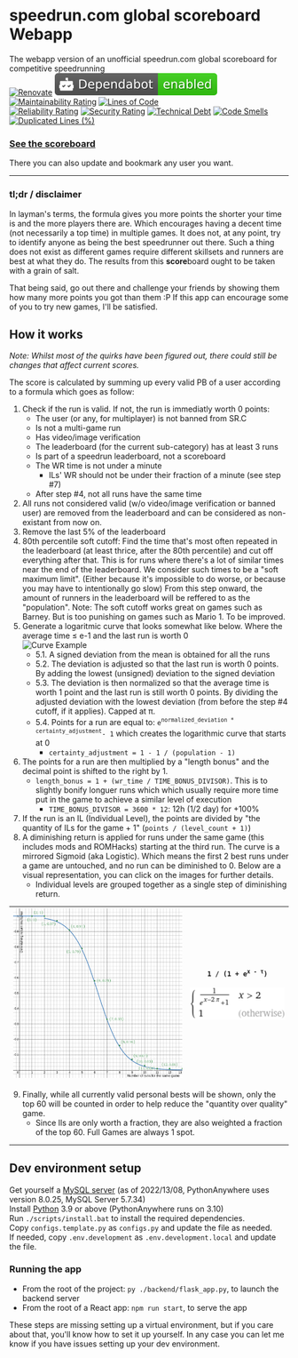 # speedrun.com global scoreboard Webapp

The webapp version of an unofficial speedrun.com global scoreboard for competitive speedrunning  
[![Renovate](https://img.shields.io/badge/renovate-enabled-brightgreen.svg)](https://renovatebot.com)
[![Dependabot enabled](/assets/images/Dependabot-enabled.svg)](https://docs.github.com/en/github/managing-security-vulnerabilities/about-dependabot-security-updates#about-dependabot-security-updates)
[![Maintainability Rating](https://sonarcloud.io/api/project_badges/measure?project=Avasam_speedrun.com_global_scoreboard_webapp&metric=sqale_rating)](https://sonarcloud.io/dashboard?id=Avasam_speedrun.com_global_scoreboard_webapp)
[![Lines of Code](https://sonarcloud.io/api/project_badges/measure?project=Avasam_speedrun.com_global_scoreboard_webapp&metric=ncloc)](https://sonarcloud.io/dashboard?id=Avasam_speedrun.com_global_scoreboard_webapp)  
[![Reliability Rating](https://sonarcloud.io/api/project_badges/measure?project=Avasam_speedrun.com_global_scoreboard_webapp&metric=reliability_rating)](https://sonarcloud.io/dashboard?id=Avasam_speedrun.com_global_scoreboard_webapp)
[![Security Rating](https://sonarcloud.io/api/project_badges/measure?project=Avasam_speedrun.com_global_scoreboard_webapp&metric=security_rating)](https://sonarcloud.io/dashboard?id=Avasam_speedrun.com_global_scoreboard_webapp)
[![Technical Debt](https://sonarcloud.io/api/project_badges/measure?project=Avasam_speedrun.com_global_scoreboard_webapp&metric=sqale_index)](https://sonarcloud.io/dashboard?id=Avasam_speedrun.com_global_scoreboard_webapp)
[![Code Smells](https://sonarcloud.io/api/project_badges/measure?project=Avasam_speedrun.com_global_scoreboard_webapp&metric=code_smells)](https://sonarcloud.io/dashboard?id=Avasam_speedrun.com_global_scoreboard_webapp)
[![Duplicated Lines (%)](https://sonarcloud.io/api/project_badges/measure?project=Avasam_speedrun.com_global_scoreboard_webapp&metric=duplicated_lines_density)](https://sonarcloud.io/dashboard?id=Avasam_speedrun.com_global_scoreboard_webapp)  

### **[See the scoreboard](https://www.Avasam.dev/)**

There you can also update and bookmark any user you want.

---

### tl;dr / disclaimer

In layman's terms, the formula gives you more points the shorter your time is and the more players there are. Which encourages having a decent time (not necessarily a top time) in multiple games. It does not, at any point, try to identify anyone as being the best speedrunner out there. Such a thing does not exist as different games require different skillsets and runners are best at what they do. The results from this **score**board ought to be taken with a grain of salt.

That being said, go out there and challenge your friends by showing them how many more points you got than them :P If this app can encourage some of you to try new games, I'll be satisfied.

## How it works

*Note: Whilst most of the quirks have been figured out, there could still be changes that affect current scores.*

The score is calculated by summing up every valid PB of a user according to a formula which goes as follow:

1. Check if the run is valid. If not, the run is immediatly worth 0 points:
    - The user (or any, for multiplayer) is not banned from SR.C
    - Is not a multi-game run
    - Has video/image verification
    - The leaderboard (for the current sub-category) has at least 3 runs
    - Is part of a speedrun leaderboard, not a scoreboard
    - The WR time is not under a minute
        - ILs' WR should not be under their fraction of a minute (see step #7)
    - After step #4, not all runs have the same time
2. All runs not considered valid (w/o video/image verification or banned user) are removed from the leaderboard and can be considered as non-existant from now on.
3. Remove the last 5% of the leaderboard
4. 80th percentile soft cutoff: Find the time that's most often repeated in the leaderboard (at least thrice, after the 80th percentile) and cut off everything after that. This is for runs where there's a lot of similar times near the end of the leaderboard. We consider such times to be a "soft maximum limit". (Either because it's impossible to do worse, or because you may have to intentionally go slow)
From this step onward, the amount of runners in the leaderboard will be reffered to as the "population".
Note: The soft cutoff works great on games such as Barney. But is too punishing on games such as Mario 1. To be improved.
5. Generate a logaritmic curve that looks somewhat like below. Where the average time ≤ e-1 and the last run is worth 0  
![Curve Example](/assets/images/Curve%20example.jpg)
    - 5.1. A signed deviation from the mean is obtained for all the runs
    - 5.2. The deviation is adjusted so that the last run is worth 0 points. By adding the lowest (unsigned) deviation to the signed deviation
    - 5.3. The deviation is then normalized so that the average time is worth 1 point and the last run is still worth 0 points. By dividing the adjusted deviation with the lowest deviation (from before the step #4 cutoff, if it applies). Capped at π.
    - 5.4. Points for a run are equal to: `e`<sup>`normalized_deviation * certainty_adjustment`</sup>`- 1` which creates the logarithmic curve that starts at 0
        - `certainty_adjustment = 1 - 1 / (population - 1)`
6. The points for a run are then multiplied by a "length bonus" and the decimal point is shifted to the right by 1.
    - `length_bonus = 1 + (wr_time / TIME_BONUS_DIVISOR)`. This is to slightly bonify longuer runs which which usually require more time put in the game to achieve a similar level of execution
        - `TIME_BONUS_DIVISOR = 3600 * 12`: 12h (1/2 day) for +100%
7. If the run is an IL (Individual Level), the points are divided by "the quantity of ILs for the game + 1" (`points / (level_count + 1)`)
8. A diminishing return is applied for runs under the same game (this includes mods and ROMHacks) starting at the third run. The curve is a mirrored Sigmoid (aka Logistic). Which means the first 2 best runs under a game are untouched, and no run can be diminished to 0. Below are a visual representation, you can click on the images for further details.
    - Individual levels are grouped together as a single step of diminishing return.

<!-- markdownlint-disable MD033 -->
|[![Diminishing return example](/assets/images/diminishing-return-desmos-graph.svg)](https://www.desmos.com/calculator/2zskz4jytl)|<nobr>`1 / (1 + e`<sup>`x - τ`</sup>`)`</nobr><br /><br />  [<img alt="Diminishing return fomula" src="/assets/images/diminishing-return-wolfram-alpha-input.gif" width="540px"/>](https://www.wolframalpha.com/input?i=Piecewise%5B%7B%7B1%2F%281+%2B+e%5E%28x+-+2π%29%29%2C+x+>+2%7D%2C+%7B1%2C+x+<%3D+2%7D%7D%5D)|
|-|-|
<!-- markdownlint-disable-next-line MD029 -->
9. Finally, while all currently valid personal bests will be shown, only the top 60 will be counted in order to help reduce the "quantity over quality" game.
    - Since Ils are only worth a fraction, they are also weighted a fraction of the top 60. Full Games are always 1 spot.

---

## Dev environment setup

Get yourself a [MySQL server](https://dev.mysql.com/downloads/mysql/) (as of 2022/13/08, PythonAnywhere uses version 8.0.25, MySQL Server 5.7.34)  
Install [Python](https://www.python.org/downloads/) 3.9 or above (PythonAnywhere runs on 3.10)  
Run `./scripts/install.bat` to install the required dependencies.  
Copy `configs.template.py` as `configs.py` and update the file as needed.  
If needed, copy `.env.development` as `.env.development.local` and update the file.  

### Running the app

- From the root of the project: `py ./backend/flask_app.py`, to launch the backend server
- From the root of a React app: `npm run start`, to serve the app  

These steps are missing setting up a virtual environment, but if you care about that, you'll know how to set it up yourself. In any case you can let me know if you have issues setting up your dev environment.

<!-- [![Dependabot status](https://api.dependabot.com/badges/status?host=github&repo=Avasam/speedrun.com_global_scoreboard_webapp)](https://github.com/dependabot/dependabot-core/issues/1912) -->
